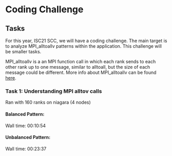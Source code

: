 # Coding Challenge

## Tasks
For this year, ISC21 SCC, we will have a coding challenge.
The main target is to analyze MPI_alltoallv patterns within the application. This challenge will be smaller tasks.

 

MPI_alltoallv is a an MPI function call in which each rank sends to each other rank up to one message, similar to alltoall, but the size of each message could be different. More info about MPI_alltoallv can be found [here](https://www.open-mpi.org/doc/v4.1/man3/MPI_Alltoallv.3.php).
### Task 1: Understanding MPI alltov calls

Ran with 160 ranks on niagara (4 nodes)

#### Balanced Pattern:
Wall time: 00:10:54

#### Unbalanced Pattern:
Wall time: 00:23:37

